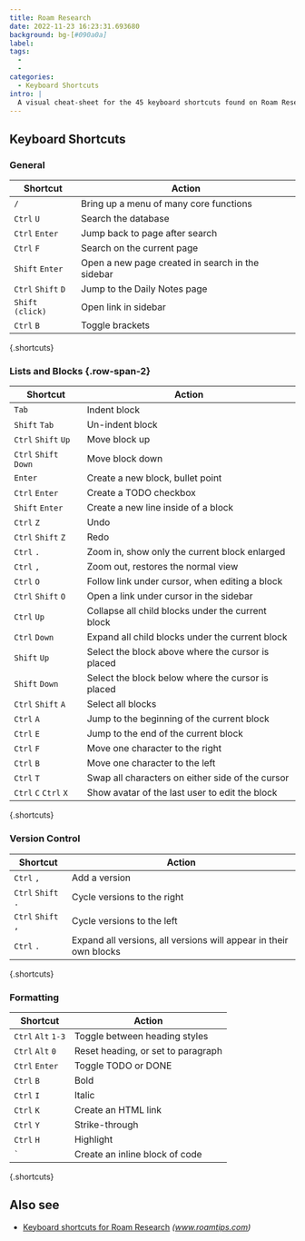 ```yaml
---
title: Roam Research
date: 2022-11-23 16:23:31.693680
background: bg-[#090a0a]
label:
tags:
  -
  -
categories:
  - Keyboard Shortcuts
intro: |
  A visual cheat-sheet for the 45 keyboard shortcuts found on Roam Research
---
```


## Keyboard Shortcuts

### General

| Shortcut           | Action                                           |
| ------------------ | ------------------------------------------------ |
| `/`                | Bring up a menu of many core functions           |
| `Ctrl` `U`         | Search the database                              |
| `Ctrl` `Enter`     | Jump back to page after search                   |
| `Ctrl` `F`         | Search on the current page                       |
| `Shift` `Enter`    | Open a new page created in search in the sidebar |
| `Ctrl` `Shift` `D` | Jump to the Daily Notes page                     |
| `Shift` `(click)`  | Open link in sidebar                             |
| `Ctrl` `B`         | Toggle brackets                                  |

{.shortcuts}

### Lists and Blocks {.row-span-2}

| Shortcut              | Action                                            |
| --------------------- | ------------------------------------------------- |
| `Tab`                 | Indent block                                      |
| `Shift` `Tab`         | Un-indent block                                   |
| `Ctrl` `Shift` `Up`   | Move block up                                     |
| `Ctrl` `Shift` `Down` | Move block down                                   |
| `Enter`               | Create a new block, bullet point                  |
| `Ctrl` `Enter`        | Create a TODO checkbox                            |
| `Shift` `Enter`       | Create a new line inside of a block               |
| `Ctrl` `Z`            | Undo                                              |
| `Ctrl` `Shift` `Z`    | Redo                                              |
| `Ctrl` `.`            | Zoom in, show only the current block enlarged     |
| `Ctrl` `,`            | Zoom out, restores the normal view                |
| `Ctrl` `O`            | Follow link under cursor, when editing a block    |
| `Ctrl` `Shift` `O`    | Open a link under cursor in the sidebar           |
| `Ctrl` `Up`           | Collapse all child blocks under the current block |
| `Ctrl` `Down`         | Expand all child blocks under the current block   |
| `Shift` `Up`          | Select the block above where the cursor is placed |
| `Shift` `Down`        | Select the block below where the cursor is placed |
| `Ctrl` `Shift` `A`    | Select all blocks                                 |
| `Ctrl` `A`            | Jump to the beginning of the current block        |
| `Ctrl` `E`            | Jump to the end of the current block              |
| `Ctrl` `F`            | Move one character to the right                   |
| `Ctrl` `B`            | Move one character to the left                    |
| `Ctrl` `T`            | Swap all characters on either side of the cursor  |
| `Ctrl` `C` `Ctrl` `X` | Show avatar of the last user to edit the block    |

{.shortcuts}

### Version Control

| Shortcut           | Action                                                            |
| ------------------ | ----------------------------------------------------------------- |
| `Ctrl` `,`         | Add a version                                                     |
| `Ctrl` `Shift` `.` | Cycle versions to the right                                       |
| `Ctrl` `Shift` `,` | Cycle versions to the left                                        |
| `Ctrl` `.`         | Expand all versions, all versions will appear in their own blocks |

{.shortcuts}

### Formatting

| Shortcut           | Action                             |
| ------------------ | ---------------------------------- |
| `Ctrl` `Alt` `1-3` | Toggle between heading styles      |
| `Ctrl` `Alt` `0`   | Reset heading, or set to paragraph |
| `Ctrl` `Enter`     | Toggle TODO or DONE                |
| `Ctrl` `B`         | Bold                               |
| `Ctrl` `I`         | Italic                             |
| `Ctrl` `K`         | Create an HTML link                |
| `Ctrl` `Y`         | Strike-through                     |
| `Ctrl` `H`         | Highlight                          |
| <code>\`</code>    | Create an inline block of code     |

{.shortcuts}

## Also see

- [Keyboard shortcuts for Roam Research](https://www.roamtips.com/home/the-complete-list-of-roam-research-keyboard-shortcuts) _(www.roamtips.com)_
